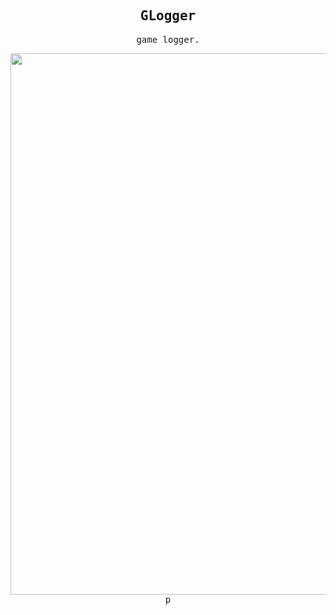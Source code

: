 <div align="center">
<samp>

  ## GLogger

  game logger.  
    
  <img src="https://github.com/kamijodev/glogger_front/assets/53589016/0d1051f2-c0b5-44fb-8d52-de50ca07c7fd" width="800" height="866">p

</samp>
</div>
